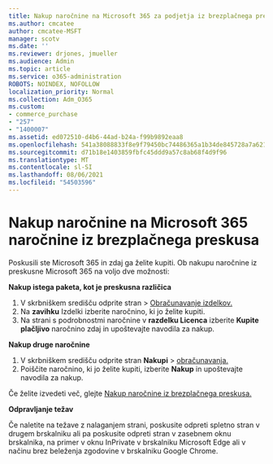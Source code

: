 ```yaml
---
title: Nakup naročnine na Microsoft 365 za podjetja iz brezplačnega preskusa
ms.author: cmcatee
author: cmcatee-MSFT
manager: scotv
ms.date: ''
ms.reviewer: drjones, jmueller
ms.audience: Admin
ms.topic: article
ms.service: o365-administration
ROBOTS: NOINDEX, NOFOLLOW
localization_priority: Normal
ms.collection: Adm_O365
ms.custom:
- commerce_purchase
- "257"
- "1400007"
ms.assetid: ed072510-d4b6-44ad-b24a-f99b9892eaa8
ms.openlocfilehash: 541a38088833f8e9f79450bc74486365a1b34de845728a7a621a8f21e67cd162
ms.sourcegitcommit: d71b18e1403859fbfc45ddd9a57c8ab68f4d9f96
ms.translationtype: MT
ms.contentlocale: sl-SI
ms.lasthandoff: 08/06/2021
ms.locfileid: "54503596"
---
```

# <a name="buy-a-subscription-to-microsoft-365-from-your-free-trial"></a>Nakup naročnine na Microsoft 365 naročnine iz brezplačnega preskusa

Poskusili ste Microsoft 365 in zdaj ga želite kupiti. Ob nakupu naročnine iz preskusne Microsoft 365 na voljo dve možnosti:
  
 **Nakup istega paketa, kot je preskusna različica**
  
1. V skrbniškem središču  odprite stran \> [Obračunavanje izdelkov.](https://go.microsoft.com/fwlink/p/?linkid=842054)
2. Na **zavihku** Izdelki izberite naročnino, ki jo želite kupiti.
3. Na strani s podrobnostmi naročnine v **razdelku Licenca** izberite **Kupite plačljivo** naročnino zdaj in upoštevajte navodila za nakup.
 
**Nakup druge naročnine**
  
1. V skrbniškem središču odprite stran **Nakupi** \> [obračunavanja.](https://go.microsoft.com/fwlink/p/?linkid=868433)
2. Poiščite naročnino, ki jo želite kupiti, izberite **Nakup** in upoštevajte navodila za nakup.

Če želite izvedeti več, glejte [Nakup naročnine iz brezplačnega preskusa.](/microsoft-365/commerce/try-or-buy-microsoft-365#buy-a-subscription-from-your-free-trial)

**Odpravljanje težav**

Če naletite na težave z nalaganjem strani, poskusite odpreti spletno stran v drugem brskalniku ali pa poskusite odpreti stran v zasebnem oknu brskalnika, na primer v oknu InPrivate v brskalniku Microsoft Edge ali v načinu brez beleženja zgodovine v brskalniku Google Chrome.